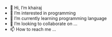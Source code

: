 - 👋 Hi, I’m khairaj
- 👀 I’m interested in programming 
- 🌱 I’m currently learning programming language 
- 💞️ I’m looking to collaborate on ...
- 📫 How to reach me ...

<!---
khairajram/khairajram is a ✨ special ✨ repository because its `README.md` (this file) appears on your GitHub profile.
You can click the Preview link to take a look at your changes.
--->
